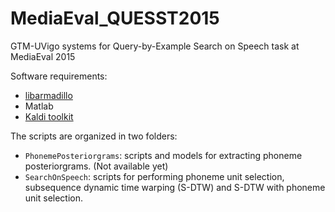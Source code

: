 # MediaEval_QUESST2015
GTM-UVigo systems for Query-by-Example Search on Speech task at MediaEval 2015

Software requirements:
- [libarmadillo](http://arma.sourceforge.net)
- Matlab
- [Kaldi toolkit](http://kaldi.sourceforge.net)

The scripts are organized in two folders:
- `PhonemePosteriorgrams`: scripts and models for extracting phoneme posteriorgrams. (Not available yet)
- `SearchOnSpeech`: scripts for performing phoneme unit selection, subsequence dynamic time warping (S-DTW) and S-DTW with phoneme unit selection.
